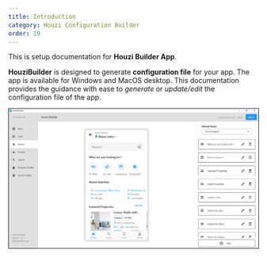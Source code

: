 ```yaml
---
title: Introduction
category: Houzi Configuration Builder
order: 19
---
```


This is setup documentation for **Houzi Builder App**.

**HouziBuilder** is designed to generate **configuration file** for your app. The app is available for Windows and MacOS desktop. This documentation provides the guidance with ease to *generate* or *update/edit* the configuration file of the app.


<!-- ![Houzi app builder for Houzez](../../images/houzi-app-builder-for-houzez.png) -->

<img src="../../images/houzi-app-builder-for-houzez.png" alt="houzi-app-builder-for-houzez" title="houzi-app-builder-for-houzez" border= "1px solid"/>